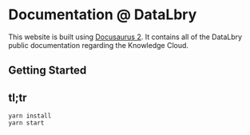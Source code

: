 # Documentation @ DataLbry

This website is built using [Docusaurus 2](https://docusaurus.io/). 
It contains all of the DataLbry public documentation regarding the Knowledge Cloud.

## Getting Started

## tl;tr
```console
yarn install
yarn start
```

